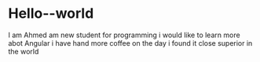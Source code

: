 # Hello--world

I am Ahmed 
am new student for programming i would like to learn more abot Angular 
i have hand more coffee on the day i found it close superior in the world 
